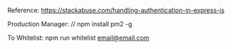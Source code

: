Reference: https://stackabuse.com/handling-authentication-in-express-js

Production Manager:
// npm install pm2 -g

To Whitelist:
npm run whitelist email@email.com